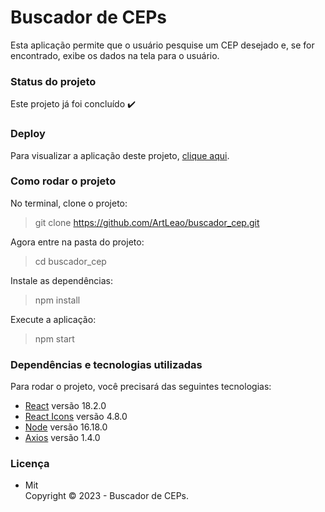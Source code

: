 # Buscador de CEPs

Esta aplicação permite que o usuário pesquise um CEP desejado e, se for encontrado, exibe os dados na tela para o usuário.

### Status do projeto

Este projeto já foi concluído :heavy_check_mark:

### Deploy

Para visualizar a aplicação deste projeto,  <a href="https://artleao.github.io/buscador_cep" target="_blank">clique aqui</a>.

### Como rodar o projeto

No terminal, clone o projeto:

> git clone https://github.com/ArtLeao/buscador_cep.git

Agora entre na pasta do projeto: 

> cd buscador_cep

Instale as dependências:

> npm install

Execute a aplicação:

> npm start

### Dependências e tecnologias utilizadas

Para rodar o projeto, você precisará das seguintes tecnologias:

- [React](https://pt-br.react.dev/learn) versão 18.2.0
- [React Icons](https://react-icons.github.io/react-icons/) versão 4.8.0
- [Node](https://nodejs.org/en/download) versão 16.18.0
- [Axios](https://axios-http.com/ptbr/docs/intro) versão 1.4.0

### Licença

- Mit <br>
Copyright ©️ 2023 - Buscador de CEPs.







